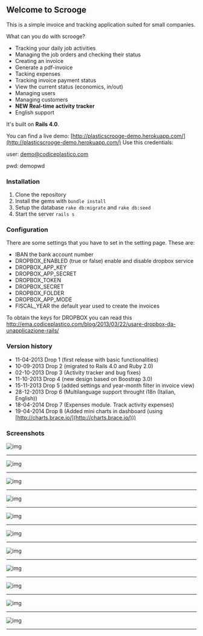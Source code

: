 ## Welcome to Scrooge

This is a simple invoice and tracking application suited for small companies.

What can you do with scrooge?

- Tracking your daily job activities
- Managing the job orders and checking their status
- Creating an invoice 
- Generate a pdf-invoice
- Tacking expenses
- Tracking invoice payment status
- View the current status (economics, in/out)
- Managing users
- Managing customers
- **NEW Real-time activity tracker**
- English support

It's built on **Rails 4.0**.

You can find a live demo: [http://plasticscrooge-demo.herokuapp.com/](http://plasticscrooge-demo.herokuapp.com/)
Use this credentials:

user: demo@codiceplastico.com

pwd: demopwd

### Installation
1. Clone the repository
2. Install the gems with `bundle install`
3. Setup the database `rake db:migrate` and `rake db:seed`
4. Start the server `rails s`

### Configuration
There are some settings that you have to set in the setting page.
These are:

- IBAN the bank account number
- DROPBOX_ENABLED (true or false) enable and disable dropbox service
- DROPBOX_APP_KEY
- DROPBOX_APP_SECRET
- DROPBOX_TOKEN
- DROPBOX_SECRET
- DROPBOX_FOLDER
- DROPBOX_APP_MODE
- FISCAL_YEAR the default year used to create the invoices

To obtain the keys for DROPBOX you can read this http://ema.codiceplastico.com/blog/2013/03/22/usare-dropbox-da-unapplicazione-rails/


### Version history 
- 11-04-2013 Drop 1 (first release with basic functionalities)
- 10-09-2013 Drop 2 (migrated to Rails 4.0 and Ruby 2.0)
- 02-10-2013 Drop 3 (Activity tracker and bug fixes)
- 11-10-2013 Drop 4 (new design based on Boostrap 3.0)
- 15-11-2013 Drop 5 (added settings and year-month filter in invoice view)
- 28-12-2013 Drop 6 (Multilanguage support throught i18n (Italian, English))
- 18-04-2014 Drop 7 (Expenses module. Track activity expenses)
- 19-04-2014 Drop 8 (Added mini charts in dashboard (using [http://charts.brace.io/](http://charts.brace.io/)))

### Screenshots
![img](doc/images/img1.png)
***
![img](doc/images/img2.png)
***
![img](doc/images/img3.png)
***
![img](doc/images/img4.png)
***
![img](doc/images/img5.png)
***
![img](doc/images/img6.png)
***
![img](doc/images/img7.png)
***
![img](doc/images/img8.png)
***
![img](doc/images/img9.png)
***
![img](doc/images/img10.png)
***
![img](doc/images/img11.png)
***
